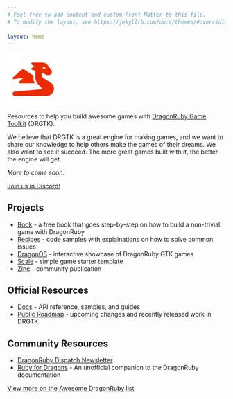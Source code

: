 ```yaml
---
# Feel free to add content and custom Front Matter to this file.
# To modify the layout, see https://jekyllrb.com/docs/themes/#overriding-theme-defaults

layout: home
---
```


<img alt="icon of a red dragon" src="/red-logo.png" style="width: 120px">

Resources to help you build awesome games with [DragonRuby Game Toolkit](https://dragonruby.org/toolkit/game) (DRGTK).

We believe that DRGTK is a great engine for making games, and we want to share our knowledge to help others make the games of their dreams. We also want to see it succeed. The more great games built with it, the better the engine will get.

_More to come soon._

[Join us in Discord!](https://discord.dragonruby.org)

## Projects

- [Book](https://book.dragonriders.community) - a free book that goes step-by-step on how to build a non-trivial game with DragonRuby
- [Recipes](/recipes) - code samples with explainations on how to solve common issues
- [DragonOS](https://dragonridersunite.itch.io/dragon-os) - interactive showcase of DragonRuby GTK games
- [Scale](https://github.com/dragonRidersUnite/scale) - simple game starter template
- [Zine](/zine) - community publication

## Official Resources

- [Docs](https://docs.dragonruby.org) - API reference, samples, and guides
- [Public Roadmap](https://trello.com/b/lx2oPd6h/public-board) - upcoming changes and recently released work in DRGTK

## Community Resources

- [DragonRuby Dispatch Newsletter](http://dragonrubydispatch.com)
- [Ruby for Dragons](https://ejectdrive.com/Ruby_for_Dragons/) - An unofficial companion to the DragonRuby documentation

[View more on the Awesome DragonRuby list](https://DragonRidersUnite.github.io/awesome-dragonruby/)
